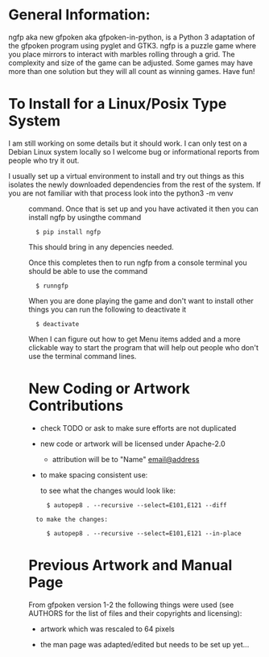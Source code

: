 


# General Information:

ngfp aka new gfpoken aka gfpoken-in-python, is a Python 3 adaptation of the gfpoken program using pyglet and GTK3.  ngfp is a puzzle game where you place mirrors to interact with marbles rolling through a grid.  The complexity and size of the game can be adjusted.  Some games may have more than one solution but they will all count as winning games.  Have fun!



# To Install for a Linux/Posix Type System

  I am still working on some details but it should work.  I can only test on a Debian Linux system locally so I welcome bug or informational reports from people who try it out.

  I usually set up a virtual environment to install and try out things as this isolates the newly downloaded dependencies from the rest of the system.  If you are not familiar with that process look into the python3 -m venv <dir> command.  Once that is set up and you have activated it then you can install ngfp by usingthe command


```shell
  $ pip install ngfp
```

  This should bring in any depencies needed.

  Once this completes then to run ngfp from a console terminal you should be able to use the command


```shell
  $ runngfp
```


  When you are done playing the game and don't want to install other things you can run the following to deactivate it


```shell
  $ deactivate
```


  When I can figure out how to get Menu items added and a more clickable way to start the program that will help out people who don't use the terminal command lines.



# New Coding or Artwork Contributions

  - check TODO or ask to make sure efforts are not duplicated

  - new code or artwork will be licensed under Apache-2.0
    - attribution will be to "Name" <email@address>

  - to make spacing consistent use:

      to see what the changes would look like:


```shell
     $ autopep8 . --recursive --select=E101,E121 --diff
```


      to make the changes:


```shell
     $ autopep8 . --recursive --select=E101,E121 --in-place
```



# Previous Artwork and Manual Page

  From gfpoken version 1-2 the following things were used (see AUTHORS for the list of files and their copyrights and licensing):

  - artwork which was rescaled to 64 pixels

  - the man page was adapted/edited but needs to be set up yet...



